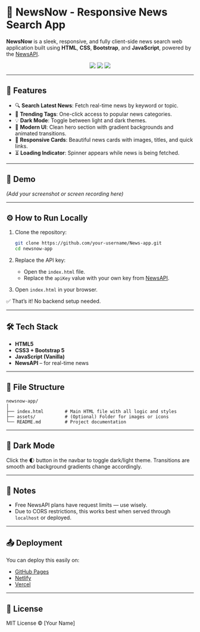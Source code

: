 # 📰 NewsNow - Responsive News Search App

**NewsNow** is a sleek, responsive, and fully client-side news search web application built using **HTML**, **CSS**, **Bootstrap**, and **JavaScript**, powered by the [NewsAPI](https://newsapi.org/).

<p align="center">
  <img src="https://img.shields.io/badge/Responsive-Yes-brightgreen" />
  <img src="https://img.shields.io/badge/Dark%20Mode-Supported-blueviolet" />
  <img src="https://img.shields.io/badge/API-NewsAPI.org-yellow" />
</p>

---

## 🚀 Features

* 🔍 **Search Latest News**: Fetch real-time news by keyword or topic.
* 📍 **Trending Tags**: One-click access to popular news categories.
* 💡 **Dark Mode**: Toggle between light and dark themes.
* 🎨 **Modern UI**: Clean hero section with gradient backgrounds and animated transitions.
* 📰 **Responsive Cards**: Beautiful news cards with images, titles, and quick links.
* ⏳ **Loading Indicator**: Spinner appears while news is being fetched.

---

## 📸 Demo

*(Add your screenshot or screen recording here)*

---

## ⚙️ How to Run Locally

1. Clone the repository:

   ```bash
   git clone https://github.com/your-username/News-app.git
   cd newsnow-app
   ```

2. Replace the API key:

   * Open the `index.html` file.
   * Replace the `apiKey` value with your own key from [NewsAPI](https://newsapi.org/).

3. Open `index.html` in your browser.

✅ That’s it! No backend setup needed.

---

## 🛠 Tech Stack

* **HTML5**
* **CSS3 + Bootstrap 5**
* **JavaScript (Vanilla)**
* **NewsAPI** – for real-time news

---

## 📁 File Structure

```
newsnow-app/
│
├── index.html        # Main HTML file with all logic and styles
├── assets/           # (Optional) Folder for images or icons
└── README.md         # Project documentation
```

---

## 🌙 Dark Mode

Click the 🌓 button in the navbar to toggle dark/light theme. Transitions are smooth and background gradients change accordingly.

---

## 📌 Notes

* Free NewsAPI plans have request limits — use wisely.
* Due to CORS restrictions, this works best when served through `localhost` or deployed.

---

## 📤 Deployment

You can deploy this easily on:

* [GitHub Pages](https://pages.github.com/)
* [Netlify](https://netlify.com/)
* [Vercel](https://vercel.com/)

---

## 📃 License

MIT License © \[Your Name]
